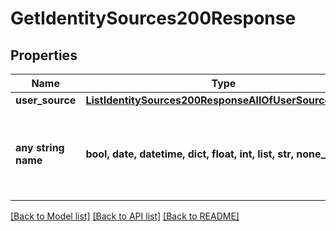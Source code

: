 # GetIdentitySources200Response


## Properties
Name | Type | Description | Notes
------------ | ------------- | ------------- | -------------
**user_source** | [**ListIdentitySources200ResponseAllOfUserSourcesInner**](ListIdentitySources200ResponseAllOfUserSourcesInner.md) |  | [optional] 
**any string name** | **bool, date, datetime, dict, float, int, list, str, none_type** | any string name can be used but the value must be the correct type | [optional]

[[Back to Model list]](../README.md#documentation-for-models) [[Back to API list]](../README.md#documentation-for-api-endpoints) [[Back to README]](../README.md)


